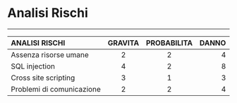 # Analisi Rischi
-------

|       ANALISI RISCHI      |          GRAVITA            |          PROBABILITA        |       DANNO       |
| :------------------------ | :-------------------------: | :-------------------------: | ----------------: |
| Assenza risorse umane     |              2              |               2             |         4         |
| SQL injection             |              4              |               2             |         8         |
| Cross site scripting      |              3              |               1             |         3         |
| Problemi di comunicazione |              2              |               2             |         4         |
